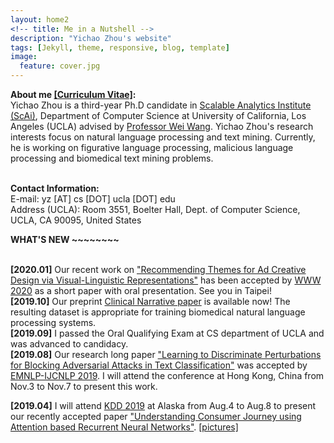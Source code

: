 ```yaml
---
layout: home2
<!-- title: Me in a Nutshell -->
description: "Yichao Zhou's website"
tags: [Jekyll, theme, responsive, blog, template]
image:
  feature: cover.jpg
---
```

<b>About me <a href="{{ site.url }}/files/CV.pdf" target="_blank">[Curriculum Vitae]</a>:</b><br>
Yichao Zhou is a third-year Ph.D candidate in <a href="https://scai.cs.ucla.edu/" target="_blank">Scalable Analytics Institute (ScAi)</a>, Department of Computer Science at University of California, Los Angeles (UCLA) advised by <a href="http://web.cs.ucla.edu/~weiwang/" target="_blank"> Professor Wei Wang</a>. Yichao Zhou's research interests focus on natural language processing and text mining. Currently, he is working on figurative language processing, malicious language processing and biomedical text mining problems.
 

<br>
<b>Contact Information:</b><br>
E-mail: yz [AT] cs [DOT] ucla [DOT] edu<br>
Address (UCLA): Room 3551, Boelter Hall, Dept. of Computer Science, UCLA, CA 90095, United States



<br />

<b> WHAT'S NEW ~~~~~~~~ </b>

<br />
<b>[2020.01]</b> Our recent work on <a href="http://arxiv.org/abs/2001.07194" target="_blank">"Recommending Themes for Ad Creative Design via Visual-Linguistic Representations"</a> has been accepted by <a href="https://www2020.thewebconf.org/" target="_blank">WWW 2020</a> as a short paper with oral presentation. See you in Taipei!

<br />
<b>[2019.10]</b> Our preprint <a href="https://www.medrxiv.org/content/medrxiv/early/2019/10/22/19009118.full.pdf" target="_blank">Clinical Narrative paper</a> is available now! The resulting dataset is appropriate for training biomedical natural language processing systems.

<br />
<b>[2019.09]</b> I passed the Oral Qualifying Exam at CS department of UCLA and was advanced to candidacy.

<br />
<b>[2019.08]</b> Our research long paper <a href="https://www.aclweb.org/anthology/D19-1496/" target="_blank">"Learning to Discriminate Perturbations for Blocking Adversarial Attacks in Text Classification"</a> was accepted by <a href="https://www.emnlp-ijcnlp2019.org/" target="_blank">EMNLP-IJCNLP 2019</a>. I will attend the conference at Hong Kong, China from Nov.3 to Nov.7 to present this work.

<br />

<b>[2019.04]</b> I will attend <a href="https://www.kdd.org/kdd2019/" target="_blank">KDD 2019</a> at Alaska from Aug.4 to Aug.8 to present our recently accepted paper <a href="https://research.yahoo.com/publications/9133/understanding-consumer-journey-using-attention-based-recurrent-neural-networks" target="_blank">"Understanding Consumer Journey using Attention based Recurrent Neural Networks"</a>. <a href="https://yz-joey.github.io/kdd19" target="_blank">[pictures]</a>

<br />

<!-- <b>[2019.01]</b> I will join Gemini Team at <a href="https://research.yahoo.com/" target="_blank">Yahoo Research</a> as an intern during 2019 summer. 
 -->







